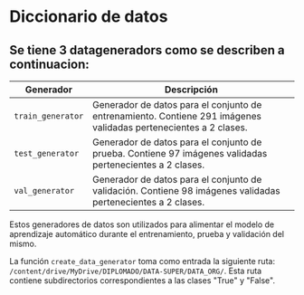 # Diccionario de datos

## Se tiene 3 datageneradors como se describen a continuacion:

| Generador       | Descripción                                                                                                      |
|-----------------|------------------------------------------------------------------------------------------------------------------|
| `train_generator` | Generador de datos para el conjunto de entrenamiento. Contiene 291 imágenes validadas pertenecientes a 2 clases. |
| `test_generator`  | Generador de datos para el conjunto de prueba. Contiene 97 imágenes validadas pertenecientes a 2 clases.         |
| `val_generator`   | Generador de datos para el conjunto de validación. Contiene 98 imágenes validadas pertenecientes a 2 clases.      |

Estos generadores de datos son utilizados para alimentar el modelo de aprendizaje automático durante el entrenamiento, prueba y validación del mismo.

La función `create_data_generator` toma como entrada la siguiente ruta: `/content/drive/MyDrive/DIPLOMADO/DATA-SUPER/DATA_ORG/`. Esta ruta contiene subdirectorios correspondientes a las clases "True" y "False".
